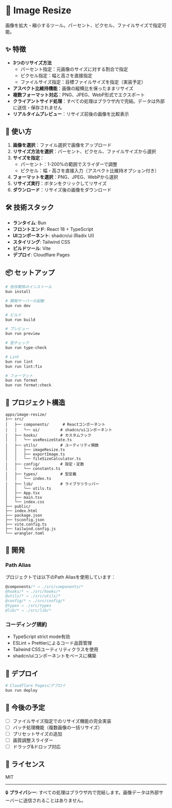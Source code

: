 # 📐 Image Resize

画像を拡大・縮小するツール。パーセント、ピクセル、ファイルサイズで指定可能。

## ✨ 特徴

- **3つのリサイズ方法**
  - パーセント指定：元画像のサイズに対する割合で指定
  - ピクセル指定：幅と高さを直接指定
  - ファイルサイズ指定：目標ファイルサイズを指定（実装予定）
- **アスペクト比維持機能**：画像の縦横比を保ったままリサイズ
- **複数フォーマット対応**：PNG、JPEG、WebP形式でエクスポート
- **クライアントサイド処理**：すべての処理はブラウザ内で完結。データは外部に送信・保存されません
- **リアルタイムプレビュー**：リサイズ前後の画像を比較表示

## 🚀 使い方

1. **画像を選択**：ファイル選択で画像をアップロード
2. **リサイズ方法を選択**：パーセント、ピクセル、ファイルサイズから選択
3. **サイズを指定**：
   - パーセント：1-200%の範囲でスライダーで調整
   - ピクセル：幅・高さを直接入力（アスペクト比維持オプション付き）
4. **フォーマットを選択**：PNG、JPEG、WebPから選択
5. **リサイズ実行**：ボタンをクリックしてリサイズ
6. **ダウンロード**：リサイズ後の画像をダウンロード

## 🛠️ 技術スタック

- **ランタイム**: Bun
- **フロントエンド**: React 18 + TypeScript
- **UIコンポーネント**: shadcn/ui (Radix UI)
- **スタイリング**: Tailwind CSS
- **ビルドツール**: Vite
- **デプロイ**: Cloudflare Pages

## 📦 セットアップ

```bash
# 依存関係のインストール
bun install

# 開発サーバーの起動
bun run dev

# ビルド
bun run build

# プレビュー
bun run preview

# 型チェック
bun run type-check

# Lint
bun run lint
bun run lint:fix

# フォーマット
bun run format
bun run format:check
```

## 📁 プロジェクト構造

```
apps/image-resize/
├── src/
│   ├── components/      # Reactコンポーネント
│   │   └── ui/         # shadcn/uiコンポーネント
│   ├── hooks/          # カスタムフック
│   │   └── useResizeState.ts
│   ├── utils/          # ユーティリティ関数
│   │   ├── imageResize.ts
│   │   ├── exportImage.ts
│   │   └── fileSizeCalculator.ts
│   ├── config/         # 設定・定数
│   │   └── constants.ts
│   ├── types/          # 型定義
│   │   └── index.ts
│   ├── lib/            # ライブラリラッパー
│   │   └── utils.ts
│   ├── App.tsx
│   ├── main.tsx
│   └── index.css
├── public/
├── index.html
├── package.json
├── tsconfig.json
├── vite.config.ts
├── tailwind.config.js
└── wrangler.toml
```

## 🔧 開発

### Path Alias

プロジェクトでは以下のPath Aliasを使用しています：

```typescript
@components/* → ./src/components/*
@hooks/* → ./src/hooks/*
@utils/* → ./src/utils/*
@config/* → ./src/config/*
@types → ./src/types
@lib/* → ./src/lib/*
```

### コーディング規約

- TypeScript strict mode有効
- ESLint + Prettierによるコード品質管理
- Tailwind CSSユーティリティクラスを使用
- shadcn/uiコンポーネントをベースに構築

## 🚢 デプロイ

```bash
# Cloudflare Pagesにデプロイ
bun run deploy
```

## 📝 今後の予定

- [ ] ファイルサイズ指定でのリサイズ機能の完全実装
- [ ] バッチ処理機能（複数画像の一括リサイズ）
- [ ] プリセットサイズの追加
- [ ] 画質調整スライダー
- [ ] ドラッグ&ドロップ対応

## 📄 ライセンス

MIT

---

🔒 **プライバシー**: すべての処理はブラウザ内で完結します。画像データは外部サーバーに送信されることはありません。
